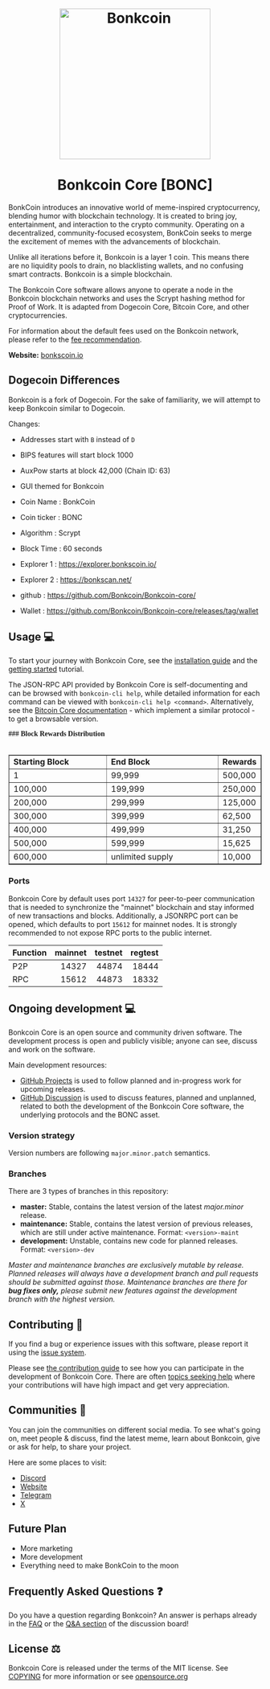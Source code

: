 <h1 align="center">
<img src="https://i.imgur.com/Dux97vT.png" alt="Bonkcoin" width="300"/>
<br/><br/>
Bonkcoin Core [BONC]
</h1>


BonkCoin introduces an innovative world of meme-inspired cryptocurrency, blending humor with blockchain technology. It is created to bring joy, entertainment, and interaction to the crypto community. Operating on a decentralized, community-focused ecosystem, BonkCoin seeks to merge the excitement of memes with the advancements of blockchain.

Unlike all iterations before it, Bonkcoin is a layer 1 coin. This means there are no liquidity pools to drain, no blacklisting wallets, and no confusing smart contracts. Bonkcoin is a simple blockchain.

The Bonkcoin Core software allows anyone to operate a node in the Bonkcoin blockchain networks and uses the Scrypt hashing method for Proof of Work. It is adapted from Dogecoin Core, Bitcoin Core, and other cryptocurrencies.

For information about the default fees used on the Bonkcoin network, please
refer to the [fee recommendation](doc/fee-recommendation.md).

**Website:** [bonkscoin.io](https://bonkscoin.io/)

## Dogecoin Differences

Bonkcoin is a fork of Dogecoin. For the sake of familiarity, we will attempt to keep Bonkcoin similar to Dogecoin.

Changes:

* Addresses start with `B` instead of `D`
* BIPS features will start block 1000
* AuxPow starts at block 42,000 (Chain ID: 63)
* GUI themed for Bonkcoin

* Coin Name    : BonkCoin
* Coin ticker  : BONC
* Algorithm    : Scrypt
* Block Time   : 60 seconds
* Explorer 1   : https://explorer.bonkscoin.io/
* Explorer 2   : https://bonkscan.net/ 
* github       : https://github.com/Bonkcoin/Bonkcoin-core/
* Wallet       : https://github.com/Bonkcoin/Bonkcoin-core/releases/tag/wallet


## Usage 💻

To start your journey with Bonkcoin Core, see the [installation guide](INSTALL.md) and the [getting started](doc/getting-started.md) tutorial.

The JSON-RPC API provided by Bonkcoin Core is self-documenting and can be browsed with `bonkcoin-cli help`, while detailed information for each command can be viewed with `bonkcoin-cli help <command>`. Alternatively, see the [Bitcoin Core documentation](https://developer.bitcoin.org/reference/rpc/) - which implement a similar protocol - to get a browsable version.



<font face="Verdana"><b>### Block Rewards Distribution</b></font><br>
&nbsp;</p>
<table border="1" width="46%">
	<tr>
		<td width="230"><b>Starting Block</b></td>
		<td width="270"><b>End Block</b></td>
		<td><b>Rewards</b></td>
	</tr>
	<tr>
		<td width="230">1</td>
		<td width="270">99,999</td>
		<td>500,000</td>
	</tr>
	<tr>
		<td width="230">100,000</td>
		<td width="270">199,999</td>
		<td>250,000</td>
	</tr>
	<tr>
		<td width="230">200,000</td>
		<td width="270">299,999</td>
		<td>125,000</td>
	</tr>
	<tr>
		<td width="230">300,000</td>
		<td width="270">399,999</td>
		<td>62,500</td>
	</tr>
	<tr>
		<td width="230">400,000</td>
		<td width="270">499,999</td>
		<td>31,250</td>
	</tr>
	<tr>
		<td width="230">500,000</td>
		<td width="270">599,999</td>
		<td>15,625</td>
	</tr>
	<tr>
		<td width="230">600,000</td>
		<td width="270">unlimited supply</td>
		<td>10,000</td>
	</tr>
</table>


### Ports

Bonkcoin Core by default uses port `14327` for peer-to-peer communication that
is needed to synchronize the "mainnet" blockchain and stay informed of new
transactions and blocks. Additionally, a JSONRPC port can be opened, which
defaults to port `15612` for mainnet nodes. It is strongly recommended to not
expose RPC ports to the public internet.

| Function | mainnet | testnet | regtest |
| :------- | ------: | ------: | ------: |
| P2P      |   14327 |   44874 |   18444 |
| RPC      |   15612 |   44873 |   18332 |

## Ongoing development 💻

Bonkcoin Core is an open source and community driven software. The development
process is open and publicly visible; anyone can see, discuss and work on the
software.

Main development resources:

* [GitHub Projects](https://github.com/Bonkcoin/Bonkcoin-core/projects) is used to
  follow planned and in-progress work for upcoming releases.
* [GitHub Discussion](https://github.com/Bonkcoin/Bonkcoin-core/discussions) is used
  to discuss features, planned and unplanned, related to both the development of
  the Bonkcoin Core software, the underlying protocols and the BONC asset.


### Version strategy
Version numbers are following ```major.minor.patch``` semantics.

### Branches
There are 3 types of branches in this repository:

- **master:** Stable, contains the latest version of the latest *major.minor* release.
- **maintenance:** Stable, contains the latest version of previous releases, which are still under active maintenance. Format: ```<version>-maint```
- **development:** Unstable, contains new code for planned releases. Format: ```<version>-dev```

*Master and maintenance branches are exclusively mutable by release. Planned*
*releases will always have a development branch and pull requests should be*
*submitted against those. Maintenance branches are there for **bug fixes only,***
*please submit new features against the development branch with the highest version.*

## Contributing 🤝

If you find a bug or experience issues with this software, please report it
using the [issue system](https://github.com/Bonkcoin/Bonkcoin-core/issues/new?assignees=&labels=bug&template=bug_report.md&title=%5Bbug%5D+).

Please see [the contribution guide](CONTRIBUTING.md) to see how you can
participate in the development of Bonkcoin Core. There are often
[topics seeking help](https://github.com/Bonkcoin/Bonkcoin-core/labels/help%20wanted)
where your contributions will have high impact and get very appreciation.

## Communities 🐸

You can join the communities on different social media.
To see what's going on, meet people & discuss, find the latest meme, learn
about Bonkcoin, give or ask for help, to share your project.

Here are some places to visit:


* [Discord](https://discord.gg/ynMKvKc5)
* [Website](https://bonkscoin.io/)
* [Telegram](https://t.me/bonkscoin)
* [X](https://x.com/bonkcoinpow)

## Future Plan

- More marketing
- More development
- Everything need to make BonkCoin to the moon


## Frequently Asked Questions ❓

Do you have a question regarding Bonkcoin? An answer is perhaps already in the [FAQ](doc/FAQ.md) or the [Q&A section](https://github.com/Bonkcoin/Bonkcoin-core/discussions/categories/q-a) of the discussion board!

## License ⚖️
Bonkcoin Core is released under the terms of the MIT license. See
[COPYING](COPYING) for more information or see
[opensource.org](https://opensource.org/licenses/MIT)
